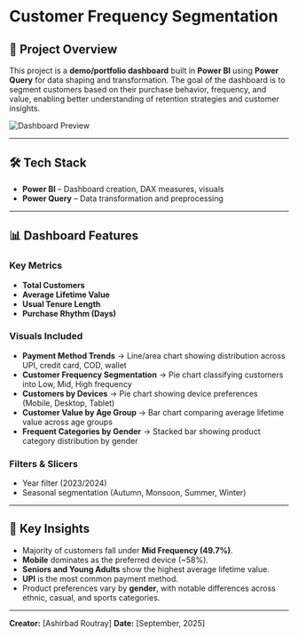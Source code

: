 # Customer Frequency Segmentation

## 📌 Project Overview

This project is a **demo/portfolio dashboard** built in **Power BI** using **Power Query** for data shaping and transformation. The goal of the dashboard is to segment customers based on their purchase behavior, frequency, and value, enabling better understanding of retention strategies and customer insights.

![Dashboard Preview](https://i.ibb.co/BVVnvh6M/Screenshot-2025-09-18-165753.png)



---

## 🛠️ Tech Stack

* **Power BI** – Dashboard creation, DAX measures, visuals
* **Power Query** – Data transformation and preprocessing

---

## 📊 Dashboard Features

### Key Metrics

* **Total Customers**
* **Average Lifetime Value**
* **Usual Tenure Length**
* **Purchase Rhythm (Days)**

### Visuals Included

* **Payment Method Trends** → Line/area chart showing distribution across UPI, credit card, COD, wallet
* **Customer Frequency Segmentation** → Pie chart classifying customers into Low, Mid, High frequency
* **Customers by Devices** → Pie chart showing device preferences (Mobile, Desktop, Tablet)
* **Customer Value by Age Group** → Bar chart comparing average lifetime value across age groups
* **Frequent Categories by Gender** → Stacked bar showing product category distribution by gender

### Filters & Slicers

* Year filter (2023/2024)
* Seasonal segmentation (Autumn, Monsoon, Summer, Winter)

---

## 🔑 Key Insights

* Majority of customers fall under **Mid Frequency (49.7%)**.
* **Mobile** dominates as the preferred device (\~58%).
* **Seniors and Young Adults** show the highest average lifetime value.
* **UPI** is the most common payment method.
* Product preferences vary by **gender**, with notable differences across ethnic, casual, and sports categories.

---

**Creator:** \[Ashirbad Routray]
**Date:** \[September, 2025]

